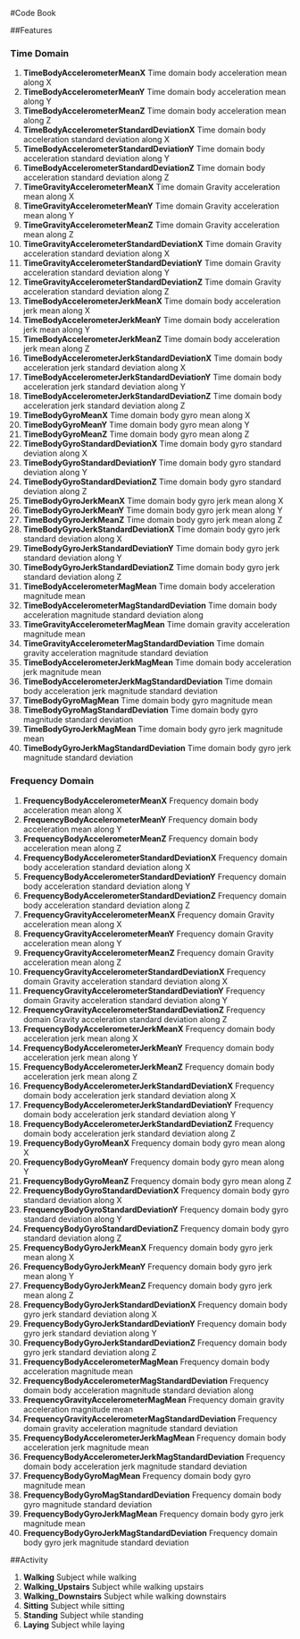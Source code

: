 #Code Book

##Features

### Time Domain
                                            
1. **TimeBodyAccelerometerMeanX** Time domain body acceleration mean along X                           
1. **TimeBodyAccelerometerMeanY** Time domain body acceleration mean along Y                            
1. **TimeBodyAccelerometerMeanZ** Time domain body acceleration mean along Z
1. **TimeBodyAccelerometerStandardDeviationX** Time domain body acceleration standard deviation along X               
1. **TimeBodyAccelerometerStandardDeviationY** Time domain body acceleration standard deviation along Y                  
1. **TimeBodyAccelerometerStandardDeviationZ** Time domain body acceleration standard deviation along Z                  
1. **TimeGravityAccelerometerMeanX** Time domain Gravity acceleration mean along X                             
1. **TimeGravityAccelerometerMeanY** Time domain Gravity acceleration mean along Y    
1. **TimeGravityAccelerometerMeanZ** Time domain Gravity acceleration mean along Z                             
1. **TimeGravityAccelerometerStandardDeviationX** Time domain Gravity acceleration standard deviation along X                
1. **TimeGravityAccelerometerStandardDeviationY** Time domain Gravity acceleration standard deviation along Y              
1. **TimeGravityAccelerometerStandardDeviationZ** Time domain Gravity acceleration standard deviation along Z              
1. **TimeBodyAccelerometerJerkMeanX** Time domain body acceleration jerk mean along X                            
1. **TimeBodyAccelerometerJerkMeanY** Time domain body acceleration jerk mean along Y                         
1. **TimeBodyAccelerometerJerkMeanZ** Time domain body acceleration jerk mean along Z                         
1. **TimeBodyAccelerometerJerkStandardDeviationX** Time domain body acceleration jerk standard deviation along X            
1. **TimeBodyAccelerometerJerkStandardDeviationY** Time domain body acceleration jerk standard deviation along Y               
1. **TimeBodyAccelerometerJerkStandardDeviationZ** Time domain body acceleration jerk standard deviation along Z               
1. **TimeBodyGyroMeanX** Time domain body gyro mean along X                                         
1. **TimeBodyGyroMeanY** Time domain body gyro mean along Y                                             
1. **TimeBodyGyroMeanZ** Time domain body gyro mean along Z                                            
1. **TimeBodyGyroStandardDeviationX** Time domain body gyro standard deviation along X                                
1. **TimeBodyGyroStandardDeviationY** Time domain body gyro standard deviation along Y                       
1. **TimeBodyGyroStandardDeviationZ** Time domain body gyro standard deviation along Z                        
1. **TimeBodyGyroJerkMeanX** Time domain body gyro jerk mean along X                                  
1. **TimeBodyGyroJerkMeanY** Time domain body gyro jerk mean along Y                                   
1. **TimeBodyGyroJerkMeanZ** Time domain body gyro jerk mean along Z                                   
1. **TimeBodyGyroJerkStandardDeviationX** Time domain body gyro jerk standard deviation along X                      
1. **TimeBodyGyroJerkStandardDeviationY** Time domain body gyro jerk standard deviation along Y                    
1. **TimeBodyGyroJerkStandardDeviationZ** Time domain body gyro jerk standard deviation along Z                     
1. **TimeBodyAccelerometerMagMean** Time domain body acceleration magnitude mean  
1. **TimeBodyAccelerometerMagStandardDeviation** Time domain body acceleration magnitude standard deviation along             
1. **TimeGravityAccelerometerMagMean**  Time domain gravity acceleration magnitude mean                        
1. **TimeGravityAccelerometerMagStandardDeviation** Time domain gravity acceleration magnitude standard deviation            
1. **TimeBodyAccelerometerJerkMagMean** Time domain body acceleration jerk magnitude mean                        
1. **TimeBodyAccelerometerJerkMagStandardDeviation** Time domain body acceleration jerk magnitude standard deviation           
1. **TimeBodyGyroMagMean** Time domain body gyro magnitude mean                                   
1. **TimeBodyGyroMagStandardDeviation** Time domain body gyro magnitude standard deviation                      
1. **TimeBodyGyroJerkMagMean** Time domain body gyro jerk magnitude mean                                 
1. **TimeBodyGyroJerkMagStandardDeviation** Time domain body gyro jerk magnitude standard deviation     


### Frequency Domain

1. **FrequencyBodyAccelerometerMeanX** Frequency domain body acceleration mean along X                           
1. **FrequencyBodyAccelerometerMeanY** Frequency domain body acceleration mean along Y                            
1. **FrequencyBodyAccelerometerMeanZ** Frequency domain body acceleration mean along Z
1. **FrequencyBodyAccelerometerStandardDeviationX** Frequency domain body acceleration standard deviation along X               
1. **FrequencyBodyAccelerometerStandardDeviationY** Frequency domain body acceleration standard deviation along Y                  
1. **FrequencyBodyAccelerometerStandardDeviationZ** Frequency domain body acceleration standard deviation along Z                  
1. **FrequencyGravityAccelerometerMeanX** Frequency domain Gravity acceleration mean along X                             
1. **FrequencyGravityAccelerometerMeanY** Frequency domain Gravity acceleration mean along Y    
1. **FrequencyGravityAccelerometerMeanZ** Frequency domain Gravity acceleration mean along Z                             
1. **FrequencyGravityAccelerometerStandardDeviationX** Frequency domain Gravity acceleration standard deviation along X                
1. **FrequencyGravityAccelerometerStandardDeviationY** Frequency domain Gravity acceleration standard deviation along Y              
1. **FrequencyGravityAccelerometerStandardDeviationZ** Frequency domain Gravity acceleration standard deviation along Z              
1. **FrequencyBodyAccelerometerJerkMeanX** Frequency domain body acceleration jerk mean along X                            
1. **FrequencyBodyAccelerometerJerkMeanY** Frequency domain body acceleration jerk mean along Y                         
1. **FrequencyBodyAccelerometerJerkMeanZ** Frequency domain body acceleration jerk mean along Z                         
1. **FrequencyBodyAccelerometerJerkStandardDeviationX** Frequency domain body acceleration jerk standard deviation along X            
1. **FrequencyBodyAccelerometerJerkStandardDeviationY** Frequency domain body acceleration jerk standard deviation along Y               
1. **FrequencyBodyAccelerometerJerkStandardDeviationZ** Frequency domain body acceleration jerk standard deviation along Z               
1. **FrequencyBodyGyroMeanX** Frequency domain body gyro mean along X                                         
1. **FrequencyBodyGyroMeanY** Frequency domain body gyro mean along Y                                             
1. **FrequencyBodyGyroMeanZ** Frequency domain body gyro mean along Z                                            
1. **FrequencyBodyGyroStandardDeviationX** Frequency domain body gyro standard deviation along X                                
1. **FrequencyBodyGyroStandardDeviationY** Frequency domain body gyro standard deviation along Y                       
1. **FrequencyBodyGyroStandardDeviationZ** Frequency domain body gyro standard deviation along Z                        
1. **FrequencyBodyGyroJerkMeanX** Frequency domain body gyro jerk mean along X                                  
1. **FrequencyBodyGyroJerkMeanY** Frequency domain body gyro jerk mean along Y                                   
1. **FrequencyBodyGyroJerkMeanZ** Frequency domain body gyro jerk mean along Z                                   
1. **FrequencyBodyGyroJerkStandardDeviationX** Frequency domain body gyro jerk standard deviation along X                      
1. **FrequencyBodyGyroJerkStandardDeviationY** Frequency domain body gyro jerk standard deviation along Y                    
1. **FrequencyBodyGyroJerkStandardDeviationZ** Frequency domain body gyro jerk standard deviation along Z                     
1. **FrequencyBodyAccelerometerMagMean** Frequency domain body acceleration magnitude mean  
1. **FrequencyBodyAccelerometerMagStandardDeviation** Frequency domain body acceleration magnitude standard deviation along             
1. **FrequencyGravityAccelerometerMagMean**  Frequency domain gravity acceleration magnitude mean                        
1. **FrequencyGravityAccelerometerMagStandardDeviation** Frequency domain gravity acceleration magnitude standard deviation            
1. **FrequencyBodyAccelerometerJerkMagMean** Frequency domain body acceleration jerk magnitude mean                        
1. **FrequencyBodyAccelerometerJerkMagStandardDeviation** Frequency domain body acceleration jerk magnitude standard deviation           
1. **FrequencyBodyGyroMagMean** Frequency domain body gyro magnitude mean                                   
1. **FrequencyBodyGyroMagStandardDeviation** Frequency domain body gyro magnitude standard deviation                      
1. **FrequencyBodyGyroJerkMagMean** Frequency domain body gyro jerk magnitude mean                                 
1. **FrequencyBodyGyroJerkMagStandardDeviation** Frequency domain body gyro jerk magnitude standard deviation  

##Activity

1. **Walking** Subject while walking
1. **Walking_Upstairs** Subject while walking upstairs
1. **Walking_Downstairs** Subject while walking downstairs
1. **Sitting** Subject while sitting
1. **Standing** Subject while standing
1. **Laying** Subject while laying